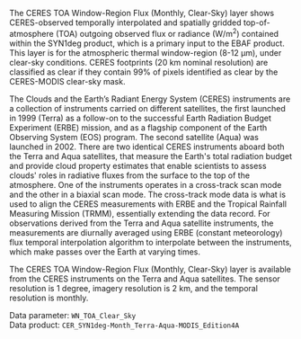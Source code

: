The CERES TOA Window-Region Flux (Monthly, Clear-Sky) layer shows CERES-observed temporally interpolated and spatially gridded top-of-atmosphere (TOA) outgoing observed flux or radiance (W/m<sup>2</sup>) contained within the SYN1deg product, which is a primary input to the EBAF product. This layer is for the atmospheric thermal window-region (8-12 µm), under clear-sky conditions. CERES footprints (20 km nominal resolution) are classified as clear if they contain 99% of pixels identified as clear by the CERES-MODIS clear-sky mask.

The Clouds and the Earth’s Radiant Energy System (CERES) instruments are a collection of instruments carried on different satellites, the first launched in 1999 (Terra) as a follow-on to the successful Earth Radiation Budget Experiment (ERBE) mission, and as a flagship component of the Earth Observing System (EOS) program. The second satellite (Aqua) was launched in 2002. There are two identical CERES instruments aboard both the Terra and Aqua satellites, that measure the Earth's total radiation budget and provide cloud property estimates that enable scientists to assess clouds' roles in radiative fluxes from the surface to the top of the atmosphere. One of the instruments operates in a cross-track scan mode and the other in a biaxial scan mode. The cross-track mode data is what is used to align the CERES measurements with ERBE and the Tropical Rainfall Measuring Mission (TRMM), essentially extending the data record. For observations derived from the Terra and Aqua satellite instruments, the measurements are diurnally averaged using ERBE (constant meteorology) flux temporal interpolation algorithm to interpolate between the instruments, which make passes over the Earth at varying times.

The CERES TOA Window-Region Flux (Monthly, Clear-Sky) layer is available from the CERES instruments on the Terra and Aqua satellites. The sensor resolution is 1 degree, imagery resolution is 2 km, and the temporal resolution is monthly.

Data parameter: `WN_TOA_Clear_Sky`  
Data product: `CER_SYN1deg-Month_Terra-Aqua-MODIS_Edition4A`
